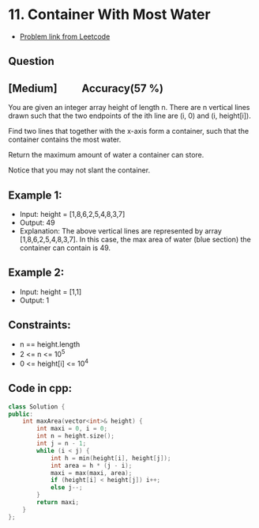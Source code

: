 # 11. Container With Most Water
- [Problem link from Leetcode](https://leetcode.com/problems/container-with-most-water/description/)
## Question
## [Medium] &nbsp;&nbsp;&nbsp;&nbsp;&nbsp;&nbsp;&nbsp;&nbsp; Accuracy(57 %)
You are given an integer array height of length n. There are n vertical lines drawn such that the two endpoints of the ith line are (i, 0) and (i, height[i]).

Find two lines that together with the x-axis form a container, such that the container contains the most water.

Return the maximum amount of water a container can store.

Notice that you may not slant the container.
## Example 1:
- Input: height = [1,8,6,2,5,4,8,3,7]
- Output: 49
- Explanation: The above vertical lines are represented by array [1,8,6,2,5,4,8,3,7]. In this case, the max area of water (blue section) the container can contain is 49.
## Example 2:
- Input: height = [1,1]
- Output: 1
## Constraints:
- n == height.length
- 2 <= n <= 10<sup>5</sup>
- 0 <= height[i] <= 10<sup>4</sup>
## Code in cpp:
```cpp
class Solution {
public:
    int maxArea(vector<int>& height) {
        int maxi = 0, i = 0;
        int n = height.size();
        int j = n - 1;
        while (i < j) {
            int h = min(height[i], height[j]);
            int area = h * (j - i);
            maxi = max(maxi, area);
            if (height[i] < height[j]) i++;
            else j--;
        }
        return maxi;
    }
};
```
